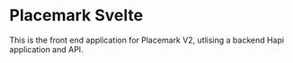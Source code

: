 # Placemark Svelte

This is the front end application for Placemark V2, utlising a backend Hapi application and API.


